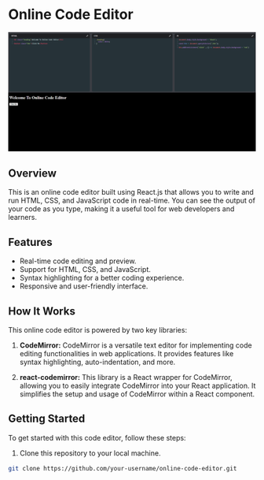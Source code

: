 # Online Code Editor

![Code Editor Screenshot](screenshot.png)

## Overview

This is an online code editor built using React.js that allows you to write and run HTML, CSS, and JavaScript code in real-time. You can see the output of your code as you type, making it a useful tool for web developers and learners.

## Features

- Real-time code editing and preview.
- Support for HTML, CSS, and JavaScript.
- Syntax highlighting for a better coding experience.
- Responsive and user-friendly interface.

## How It Works

This online code editor is powered by two key libraries:

1. **CodeMirror:** CodeMirror is a versatile text editor for implementing code editing functionalities in web applications. It provides features like syntax highlighting, auto-indentation, and more.

2. **react-codemirror:** This library is a React wrapper for CodeMirror, allowing you to easily integrate CodeMirror into your React application. It simplifies the setup and usage of CodeMirror within a React component.

## Getting Started

To get started with this code editor, follow these steps:

1. Clone this repository to your local machine.

```bash
git clone https://github.com/your-username/online-code-editor.git
